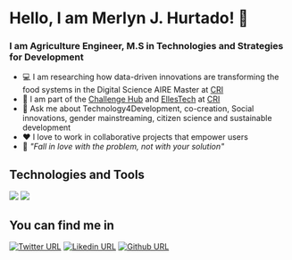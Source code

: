 # Hello, I am  **Merlyn J. Hurtado**! :wave:
### I am Agriculture Engineer, M.S in Technologies and Strategies for Development


  - :computer: I am researching how data-driven innovations are transforming the food systems in the Digital Science AIRE Master at [CRI](https://www.cri-paris.org/en) 
  - :rocket: I am part of the [Challenge Hub](https://master.cri-paris.org/en/challenge-hub) and [EllesTech](https://twitter.com/elles_tech) at [CRI](https://www.cri-paris.org/en)
  - :speech_balloon:  Ask me about Technology4Development, co-creation, Social innovations, gender mainstreaming, citizen science and sustainable development
  - :heart: I love to work in collaborative projects that empower users
  - :pushpin: *"Fall in love with the problem, not with your solution"*

## Technologies and Tools 
  ![](https://img.shields.io/badge/Python-3776AB?logo=python&logoColor=white&style=flat)
  ![](https://img.shields.io/badge/SQl-3776AB?logo=python&logoColor=white&style=flat)

## You can find me in

  [![Twitter URL](https://img.shields.io/badge/Twitter-1DA1F2?logo=twitter&logoColor=white&style=flat)](https://twitter.com/MerlynJoCol)
  [![Likedin URL](https://img.shields.io/badge/Linkedin-0A66C2?logo=linkedin&logoColor=white&style=flat)](https://www.linkedin.com/in/merlynjocol/)
  [![Github URL](https://img.shields.io/badge/Github-181717?logo=github&logoColor=white&style=flat)](https://github.com/merlynjocol)
